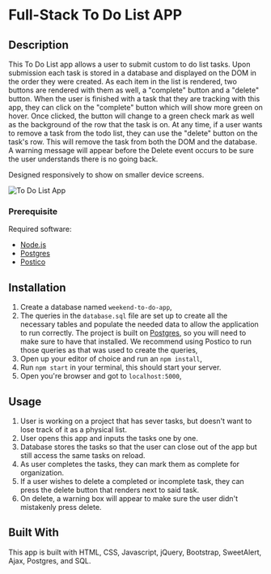 # Full-Stack To Do List APP

## Description

This To Do List app allows a user to submit custom to do list tasks. Upon submission each task is stored in a database and displayed on the DOM in the order they were created. As each item in the list is rendered, two buttons are rendered with them as well, a "complete" button and a "delete" button. When the user is finished with a task that they are tracking with this app, they can click on the "complete" button which will show more green on hover. Once clicked, the button will change to a green check mark as well as the background of the row that the task is on. At any time, if a user wants to remove a task from the todo list, they can use the "delete" button on the task's row. This will remove the task from both the DOM and the database. A warning message will appear before the Delete event occurs to be sure the user understands there is no going back.

Designed responsively to show on smaller device screens.

![To Do List App](./TodoListApp.png)

### Prerequisite

Required software:

- [Node.js](https://nodejs.org/en/)
- [Postgres](https://www.postgresql.org/download/)
- [Postico](https://eggerapps.at/postico/)

## Installation

1. Create a database named `weekend-to-do-app`,
2. The queries in the `database.sql` file are set up to create all the necessary tables and populate the needed data to allow the application to run correctly. The project is built on [Postgres](https://www.postgresql.org/download/), so you will need to make sure to have that installed. We recommend using Postico to run those queries as that was used to create the queries,
3. Open up your editor of choice and run an `npm install`,
4. Run `npm start` in your terminal, this should start your server.
5. Open you're browser and got to `localhost:5000`,


## Usage

1. User is working on a project that has sever tasks, but doesn't want to lose track of it as a physical list.
2. User opens this app and inputs the tasks one by one.
3. Database stores the tasks so that the user can close out of the app but still access the same tasks on reload.
4. As user completes the tasks, they can mark them as complete for organization.
5. If a user wishes to delete a completed or incomplete task, they can press the delete button that renders next to said task.
6. On delete, a warning box will appear to make sure the user didn't mistakenly press delete.

## Built With

This app is built with HTML, CSS, Javascript, jQuery, Bootstrap, SweetAlert, Ajax, Postgres, and SQL.
